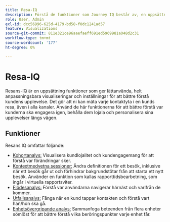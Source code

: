```yaml
---
title: Resa-IQ
description: Förstå de funktioner som Journey IQ består av, en uppsättning funktioner som ingår i Adobe Analytics.
role: User, Admin
exl-id: dcc56996-625d-4179-bd58-f0dc1241ad57
feature: Visualizations
source-git-commit: 811e321ce96aaefaeff691ed5969981a048d2c31
workflow-type: tm+mt
source-wordcount: '177'
ht-degree: 0%

---
```


# Resa-IQ

Resans-IQ är en uppsättning funktioner som ger lättanvända, helt anpassningsbara visualiseringar och inställningar för att bättre förstå kundens upplevelse. Det gör att ni kan mäta varje kontaktyta i en kunds resa, även i alla kanaler. Använd de här funktionerna för att bättre förstå var kunderna ska engagera igen, behålla dem lojala och personalisera sina upplevelser längs vägen.

## Funktioner

Resans IQ omfattar följande:

* [Kohortanalys:](visualizations/cohort-table/cohort-analysis.md) Visualisera kundlojalitet och kundengagemang för att förstå var förändringar sker.
* [Kontextmedvetna sessioner:](../../components/vrs/vrs-report-time-processing.md) Ändra definitionen för ett besök, inklusive när ett besök går ut och förhindrar bakgrundstötar från att starta ett nytt besök. Använder en funktion som kallas rapporttidsbearbetning, som ingår i virtuella rapportsviter.
* [Flödesanalys:](visualizations/c-flow/flow.md) Förstå var användarna navigerar härnäst och varifrån de kommer.
* [Utfallsanalys:](visualizations/fallout/fallout-flow.md) Fånga när en kund tappar kontakten och förstå vart han/hon ska gå.
* [Enhetsövergripande analys:](../../components/cda/overview.md) Sammanfoga beteenden från flera enheter sömlöst för att bättre förstå vilka beröringspunkter varje enhet får.
